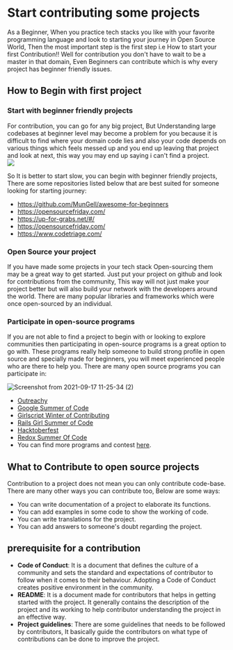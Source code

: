 
# Start contributing some projects

As a Beginner, When you practice tech stacks you like with your favorite programming language and look to starting your journey in Open Source World,
Then the most important step is the first step i.e How to start your first Contribution!! Well for contribution you don't have to wait to be a master in that domain, Even Beginners can contribute which is why every project has beginner friendly issues.

## How to Begin with first project

### Start with beginner friendly projects

For contribution, you can go for any big project, But Understanding large codebases at beginner level may become a problem for you because it is difficult to find where your domain code lies and also your code depends on various things which feels messed up and you end up leaving that project and look at next, this way you may end up saying i can't find a project.  
<img src = "https://media.giphy.com/media/lxuQjJiEvkPtSe31ES/giphy.gif?cid=790b761141ee15818fe00e4b8e7dd91aadd1c45d727b3f3b&rid=giphy.gif&ct=g" >

So It is better to start slow, you can begin with beginner friendly projects, There are some repositories listed below that are best suited for someone looking for starting journey:
- https://github.com/MunGell/awesome-for-beginners
- https://opensourcefriday.com/
- https://up-for-grabs.net/#/
- https://opensourcefriday.com/
- https://www.codetriage.com/

### Open Source your project

If you have made some projects in your tech stack Open-sourcing them may be a great way to get started. Just put your project on github and look for contributions from the community, This way will not just make your project better but will also build your network with the developers around the world. There are many popular libraries and frameworks which were once open-sourced by an individual.

### Participate in open-source programs

If you are not able to find a project to begin with or looking to explore communities then participating in open-source programs is a great option to go with. These programs really help someone to build strong profile in open source and specially made for beginners, you will meet experienced people who are there to help you. There are many open source programs you can participate in:  

![Screenshot from 2021-09-17 11-25-34 (2)](https://user-images.githubusercontent.com/54666019/133761912-280dbcbe-b5d4-49ad-8e95-8e5dbb4bcf38.png)  

- [Outreachy](https://www.outreachy.org)
- [Google Summer of Code](https://summerofcode.withgoogle.com/)
- [Girlscript Winter of Contributing](https://gwoc.girlscript.tech/)
- [Rails Girl Summer of Code](https://railsgirlssummerofcode.org/)
- [Hacktoberfest](https://hacktoberfest.digitalocean.com/)
- [Redox Summer Of Code](https://www.redox-os.org/rsoc/)
- You can find more programs and contest [here](https://github.com/tapaswenipathak/Open-Source-Programs).

## What to Contribute to open source projects

Contribution to a project does not mean you can only contribute code-base. There are many other ways you can contribute too, Below are some ways:

- You can write documentation of a project to elaborate its functions.
- You can add examples in some code to show the working of code.
- You can write translations for the project.
- You can add answers to someone's doubt regarding the project.

## prerequisite for a contribution

- **Code of Conduct**: It is a document that defines the culture of a community and sets the standard and expectations of contributor to follow when it comes to their behaviour. Adopting a Code of Conduct creates positive environment in the community.
- **README**: It is a document made for contributors that helps in getting started with the project. It generally contains the description of the project and its working to help contributor understanding the project in an effective way.
- **Project guidelines**: There are some guidelines that needs to be followed by contributors, It basically guide the contributors on what type of contributions can be done to improve the project.

